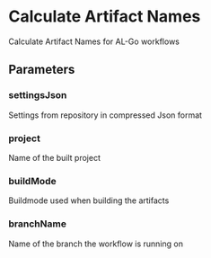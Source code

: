 # Calculate Artifact Names
Calculate Artifact Names for AL-Go workflows
## Parameters
### settingsJson
Settings from repository in compressed Json format
### project 
Name of the built project
### buildMode 
Buildmode used when building the artifacts
### branchName 
Name of the branch the workflow is running on
